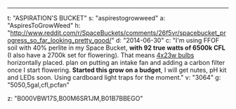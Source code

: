 ---
t: "ASPIRATION'S BUCKET"
s: "aspirestogrowweed"
a: "AspiresToGrowWeed"
h: "http://www.reddit.com/r/SpaceBuckets/comments/26f5vr/spacebucket_progress_so_far_looking_pretty_good/"
d: "2014-06-30"
c: "I'm using FFOF soil with 40% perlite in my Space Bucket, <strong>with 92 true watts of 6500k CFL</strong> (I also have a 2700k set for flowering). That means <a href='http://www.amazon.com/s/?_encoding=UTF8&camp=1789&creative=390957&field-keywords=23w%20cfl&linkCode=ur2&rh=i%3Aaps%2Ck%3A23w%20cfl&tag=spacbuck-20&url=search-alias%3Daps&linkId=TOD5YZ7WINHSD7WK'>4x23w bulbs</a> horizontally placed.  plan on putting an intake fan and adding a carbon filter once I start flowering. <strong>Started this grow on a budget</strong>, I will get nutes, pH kit and LEDs soon. Using cardboard light traps for the moment."
v: "3064"
g: "5050,5gal,cfl,pcfan"

z: "B000VBW17S,B00M6SR1JM,B01B7BBEGO"
